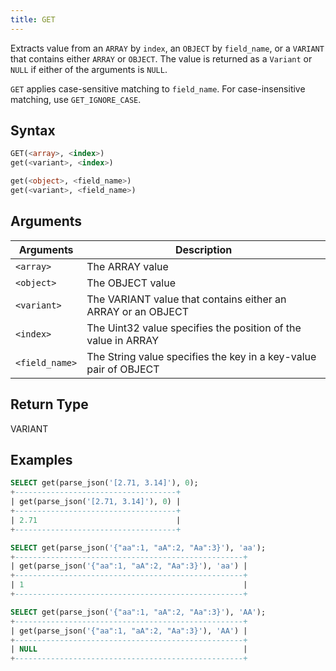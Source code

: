 ```yaml
---
title: GET
---
```


Extracts value from an `ARRAY` by `index`, an `OBJECT` by `field_name`, or a `VARIANT` that contains either `ARRAY` or `OBJECT`.
The value is returned as a `Variant` or `NULL` if either of the arguments is `NULL`.

`GET` applies case-sensitive matching to `field_name`. For case-insensitive matching, use `GET_IGNORE_CASE`.

## Syntax

```sql
GET(<array>, <index>)
get(<variant>, <index>)

get(<object>, <field_name>)
get(<variant>, <field_name>)
```

## Arguments

| Arguments   | Description |
| ----------- | ----------- |
| `<array>`       | The ARRAY value
| `<object>`      | The OBJECT value
| `<variant>`     | The VARIANT value that contains either an ARRAY or an OBJECT
| `<index>`       | The Uint32 value specifies the position of the value in ARRAY  
| `<field_name>`  | The String value specifies the key in a key-value pair of OBJECT

## Return Type

VARIANT

## Examples

```sql
SELECT get(parse_json('[2.71, 3.14]'), 0);
+------------------------------------+
| get(parse_json('[2.71, 3.14]'), 0) |
+------------------------------------+
| 2.71                               |
+------------------------------------+

SELECT get(parse_json('{"aa":1, "aA":2, "Aa":3}'), 'aa');
+---------------------------------------------------+
| get(parse_json('{"aa":1, "aA":2, "Aa":3}'), 'aa') |
+---------------------------------------------------+
| 1                                                 |
+---------------------------------------------------+

SELECT get(parse_json('{"aa":1, "aA":2, "Aa":3}'), 'AA');
+---------------------------------------------------+
| get(parse_json('{"aa":1, "aA":2, "Aa":3}'), 'AA') |
+---------------------------------------------------+
| NULL                                              |
+---------------------------------------------------+
```
